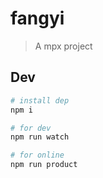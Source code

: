 # fangyi

> A mpx project

## Dev

```bash
# install dep
npm i

# for dev
npm run watch

# for online
npm run product
```
